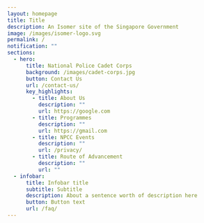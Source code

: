 ```yaml
---
layout: homepage
title: Title
description: An Isomer site of the Singapore Government
image: /images/isomer-logo.svg
permalink: /
notification: ""
sections:
  - hero:
      title: National Police Cadet Corps
      background: /images/cadet-corps.jpg
      button: Contact Us
      url: /contact-us/
      key_highlights:
        - title: About Us
          description: ""
          url: https://google.com
        - title: Programmes
          description: ""
          url: https://gmail.com
        - title: NPCC Events
          description: ""
          url: /privacy/
        - title: Route of Advancement
          description: ""
          url: ""
  - infobar:
      title: Infobar title
      subtitle: Subtitle
      description: About a sentence worth of description here
      button: Button text
      url: /faq/
---
```

